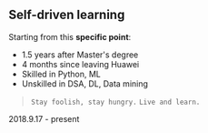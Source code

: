 ## Self-driven learning
Starting from this **specific point**:
- 1.5 years after Master's degree
- 4 months since leaving Huawei
- Skilled in Python, ML
- Unskilled in DSA, DL, Data mining 
 
> `Stay foolish, stay hungry.`
> `Live and learn.`

2018.9.17 - present
